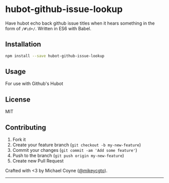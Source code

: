 # hubot-github-issue-lookup

Have hubot echo back github issue titles when it hears something in the form of `/#\d+/`. Written in ES6 with Babel.

## Installation

```bash
npm install --save hubot-github-issue-lookup
```

## Usage

For use with Github's Hubot

## License

MIT

## Contributing

1. Fork it
2. Create your feature branch (`git checkout -b my-new-feature`)
3. Commit your changes (`git commit -am 'Add some feature'`)
4. Push to the branch (`git push origin my-new-feature`)
5. Create new Pull Request

Crafted with <3 by Michael Coyne ([@mikeycgto](https://twitter.com/mikeycgto)).

***
